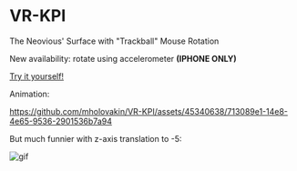 # VR-KPI

The Neovious' Surface with "Trackball" Mouse Rotation

New availability: rotate using accelerometer **(IPHONE ONLY)**

[Try it yourself!](https://mholovakin.github.io/VR-KPI/)

Animation:

https://github.com/mholovakin/VR-KPI/assets/45340638/713089e1-14e8-4e65-9536-2901536b7a94


But much funnier with z-axis translation to -5:

![gif](https://github.com/mholovakin/VR-KPI/blob/PA2/images/IMG_0730.gif)
